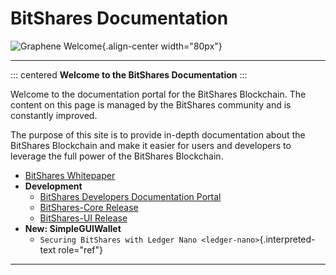 # BitShares Documentation

![Graphene Welcome](bitshares-logo.png){.align-center width="80px"}

------------------------------------------------------------------------

::: centered
**Welcome to the BitShares Documentation**
:::

Welcome to the documentation portal for the BitShares Blockchain. The
content on this page is managed by the BitShares community and is
constantly improved.

The purpose of this site is to provide in-depth documentation about the
BitShares Blockchain and make it easier for users and developers to
leverage the full power of the BitShares Blockchain.

-   [BitShares Whitepaper](https://whitepaper.io/coin/bitshares)
-   **Development**
    -   [BitShares Developers Documentation
        Portal](http://docs.bitshares.dev/en/master/)
    -   [BitShares-Core
        Release](https://github.com/bitshares/bitshares-core/releases)
    -   [BitShares-UI
        Release](https://github.com/bitshares/bitshares-ui/releases)
-   **New: SimpleGUIWallet**
    -   `Securing BitShares with Ledger Nano <ledger-nano>`{.interpreted-text
        role="ref"}

------------------------------------------------------------------------
